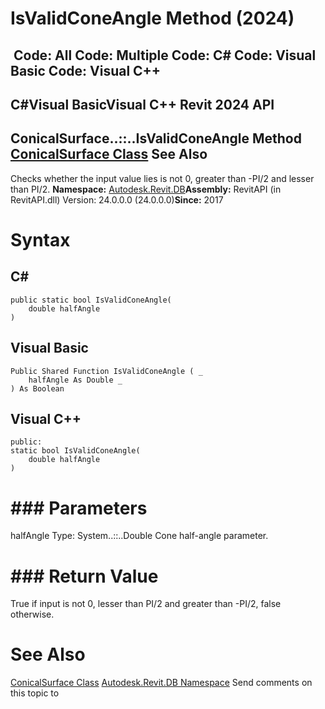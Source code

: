 # IsValidConeAngle Method (2024)

﻿
 Code: All Code: Multiple Code: C# Code: Visual Basic Code: Visual C++   
---  
C#Visual BasicVisual C++
Revit 2024 API  
---  
ConicalSurface..::..IsValidConeAngle Method   
[ConicalSurface Class](bcc299b6-ff1a-7f0c-c5da-8b040a326899.md "ConicalSurface Class") See Also  
---  
Checks whether the input value lies is not 0, greater than -PI/2 and lesser than PI/2. 
**Namespace:** [Autodesk.Revit.DB](87546ba7-461b-c646-cbb1-2cb8f5bff8b2.md "Autodesk.Revit.DB Namespace")**Assembly:** RevitAPI (in RevitAPI.dll) Version: 24.0.0.0 (24.0.0.0)**Since:** 2017 
# Syntax
C#  
---  
```text
public static bool IsValidConeAngle(
	double halfAngle
)
```
  
Visual Basic  
---  
```text
Public Shared Function IsValidConeAngle ( _
	halfAngle As Double _
) As Boolean
```
  
Visual C++  
---  
```text
public:
static bool IsValidConeAngle(
	double halfAngle
)
```
  
# ### Parameters
halfAngle
    Type: System..::..Double Cone half-angle parameter. 
# ### Return Value
True if input is not 0, lesser than PI/2 and greater than -PI/2, false otherwise. 
# See Also
[ConicalSurface Class](bcc299b6-ff1a-7f0c-c5da-8b040a326899.md "ConicalSurface Class")
[Autodesk.Revit.DB Namespace](87546ba7-461b-c646-cbb1-2cb8f5bff8b2.md "Autodesk.Revit.DB Namespace")
Send comments on this topic to 
